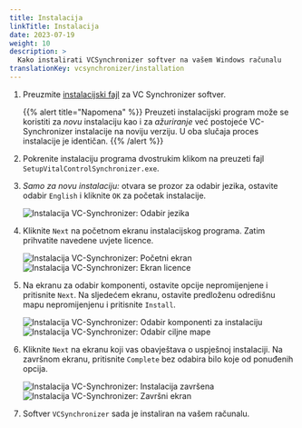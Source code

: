 ```yaml
---
title: Instalacija
linkTitle: Instalacija
date: 2023-07-19
weight: 10
description: >
  Kako instalirati VCSynchronizer softver na vašem Windows računalu
translationKey: vcsynchronizer/installation  
---
```

1. Preuzmite [instalacijski fajl](/download/SetupVitalControlSynchronizer.exe) za VC Synchronizer softver.

   {{% alert title="Napomena" %}}
  Preuzeti instalacijski program može se koristiti za *novu* instalaciju kao i za *ažuriranje* već postojeće VC-Synchronizer instalacije na noviju verziju. U oba slučaja proces instalacije je identičan.
   {{% /alert %}}

2. Pokrenite instalaciju programa dvostrukim klikom na preuzeti fajl `SetupVitalControlSynchronizer.exe`.

3. *Samo za novu instalaciju:* otvara se prozor za odabir jezika, ostavite odabir `English` i kliknite `OK` za početak instalacije.

   ![Instalacija VC-Synchronizer: Odabir jezika](../images/installation/lang-select.png "Odabir jezika")

4. Kliknite `Next` na početnom ekranu instalacijskog programa. Zatim prihvatite navedene uvjete licence.

   ![Instalacija VC-Synchronizer: Početni ekran](../images/installation/welcome.png "Početni ekran") ![Instalacija VC-Synchronizer: Ekran licence](../images/installation/license.png "Ekran licence")

5. Na ekranu za odabir komponenti, ostavite opcije nepromijenjene i pritisnite `Next`. Na sljedećem ekranu, ostavite predloženu odredišnu mapu nepromijenjenu i pritisnite `Install`.

   ![Instalacija VC-Synchronizer: Odabir komponenti za instalaciju](../images/installation/components.png "Odabir komponenti") ![Instalacija VC-Synchronizer: Odabir ciljne mape](../images/installation/install-dir.png "Odabir ciljne mape")

6. Kliknite `Next` na ekranu koji vas obavještava o uspješnoj instalaciji. Na završnom ekranu, pritisnite `Complete` bez odabira bilo koje od ponuđenih opcija.

   ![Instalacija VC-Synchronizer: Instalacija završena](../images/installation/completed.png "Instalacija završena") ![Instalacija VC-Synchronizer: Završni ekran](../images/installation/finish.png "Instalacija uspjela")

7. Softver `VCSynchronizer` sada je instaliran na vašem računalu.
